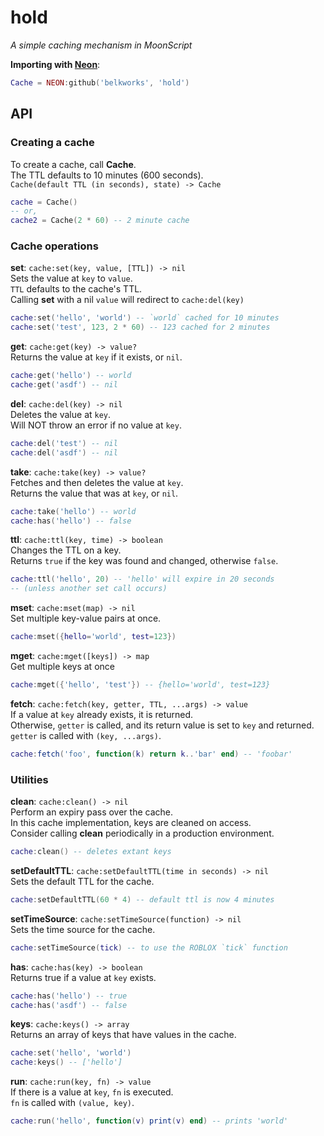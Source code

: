 
# hold
*A simple caching mechanism in MoonScript*

**Importing with [Neon](https://github.com/Belkworks/NEON)**:
```lua
Cache = NEON:github('belkworks', 'hold')
```

## API

### Creating a cache

To create a cache, call **Cache**.  
The TTL defaults to 10 minutes (600 seconds).  
`Cache(default TTL (in seconds), state) -> Cache`
```lua
cache = Cache()
-- or,
cache2 = Cache(2 * 60) -- 2 minute cache
```

### Cache operations

**set**: `cache:set(key, value, [TTL]) -> nil`  
Sets the value at `key` to `value`.  
`TTL` defaults to the cache's TTL.  
Calling **set** with a nil `value` will redirect to `cache:del(key)`
```lua
cache:set('hello', 'world') -- `world` cached for 10 minutes
cache:set('test', 123, 2 * 60) -- 123 cached for 2 minutes
```

**get**: `cache:get(key) -> value?`  
Returns the value at `key` if it exists, or `nil`.
```lua
cache:get('hello') -- world
cache:get('asdf') -- nil
```

**del**: `cache:del(key) -> nil`  
Deletes the value at `key`.  
Will NOT throw an error if no value at `key`.
```lua
cache:del('test') -- nil
cache:del('asdf') -- nil
```

**take**: `cache:take(key) -> value?`  
Fetches and then deletes the value at `key`.  
Returns the value that was at `key`, or `nil`.
```lua
cache:take('hello') -- world
cache:has('hello') -- false
```

**ttl**: `cache:ttl(key, time) -> boolean`  
Changes the TTL on a key.  
Returns `true` if the key was found and changed, otherwise `false`.
```lua
cache:ttl('hello', 20) -- 'hello' will expire in 20 seconds
-- (unless another set call occurs)
```

**mset**: `cache:mset(map) -> nil`  
Set multiple key-value pairs at once.
```lua
cache:mset({hello='world', test=123})
```

**mget**: `cache:mget([keys]) -> map`  
Get multiple keys at once
```lua
cache:mget({'hello', 'test'}) -- {hello='world', test=123}
```

**fetch**: `cache:fetch(key, getter, TTL, ...args) -> value`  
If a value at `key` already exists, it is returned.  
Otherwise, `getter` is called, and its return value is set to `key` and returned.  
`getter` is called with `(key, ...args)`.
```lua
cache:fetch('foo', function(k) return k..'bar' end) -- 'foobar'
```

### Utilities

**clean**: `cache:clean() -> nil`  
Perform an expiry pass over the cache.  
In this cache implementation, keys are cleaned on access.  
Consider calling **clean** periodically in a production environment.
```lua
cache:clean() -- deletes extant keys
```

**setDefaultTTL**: `cache:setDefaultTTL(time in seconds) -> nil`  
Sets the default TTL for the cache.
```lua
cache:setDefaultTTL(60 * 4) -- default ttl is now 4 minutes
```

**setTimeSource**: `cache:setTimeSource(function) -> nil`  
Sets the time source for the cache.
```lua
cache:setTimeSource(tick) -- to use the ROBLOX `tick` function
```

**has**: `cache:has(key) -> boolean`  
Returns true if a value at `key` exists.
```lua
cache:has('hello') -- true
cache:has('asdf') -- false
```

**keys**: `cache:keys() -> array`  
Returns an array of keys that have values in the cache.
```lua
cache:set('hello', 'world')
cache:keys() -- ['hello']
```

**run**: `cache:run(key, fn) -> value`  
If there is a value at `key`, `fn` is executed.  
`fn` is called with `(value, key)`.
```lua
cache:run('hello', function(v) print(v) end) -- prints 'world'
```
